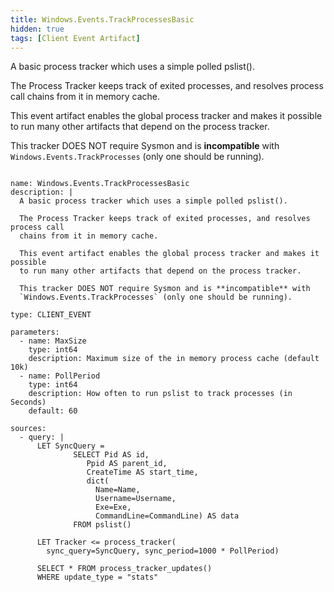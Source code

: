 ```yaml
---
title: Windows.Events.TrackProcessesBasic
hidden: true
tags: [Client Event Artifact]
---
```


A basic process tracker which uses a simple polled pslist().

The Process Tracker keeps track of exited processes, and resolves process call
chains from it in memory cache.

This event artifact enables the global process tracker and makes it possible
to run many other artifacts that depend on the process tracker.

This tracker DOES NOT require Sysmon and is **incompatible** with
`Windows.Events.TrackProcesses` (only one should be running).


<pre><code class="language-yaml">
name: Windows.Events.TrackProcessesBasic
description: |
  A basic process tracker which uses a simple polled pslist().

  The Process Tracker keeps track of exited processes, and resolves process call
  chains from it in memory cache.

  This event artifact enables the global process tracker and makes it possible
  to run many other artifacts that depend on the process tracker.

  This tracker DOES NOT require Sysmon and is **incompatible** with
  `Windows.Events.TrackProcesses` (only one should be running).

type: CLIENT_EVENT

parameters:
  - name: MaxSize
    type: int64
    description: Maximum size of the in memory process cache (default 10k)
  - name: PollPeriod
    type: int64
    description: How often to run pslist to track processes (in Seconds)
    default: 60

sources:
  - query: |
      LET SyncQuery =
              SELECT Pid AS id,
                 Ppid AS parent_id,
                 CreateTime AS start_time,
                 dict(
                   Name=Name,
                   Username=Username,
                   Exe=Exe,
                   CommandLine=CommandLine) AS data
              FROM pslist()

      LET Tracker &lt;= process_tracker(
        sync_query=SyncQuery, sync_period=1000 * PollPeriod)

      SELECT * FROM process_tracker_updates()
      WHERE update_type = "stats"

</code></pre>

